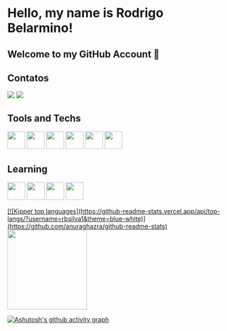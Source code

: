 # Hello, my name is Rodrigo Belarmino! 
## Welcome to my GitHub Account 👋

## Contatos

<div>
<a href = "mailto:rodrigo.belarmino17@gmail.com"><img loading="lazy" src="https://img.shields.io/badge/Gmail-D14836?style=for-the-badge&logo=gmail&logoColor=white" target="_blank"></a>
<a href="https://www.linkedin.com/in/rodrigo-belarmino-1508a1233/" target="_blank"><img loading="lazy" src="https://img.shields.io/badge/-LinkedIn-%230077B5?style=for-the-badge&logo=linkedin&logoColor=white" target="_blank"></a>
</div>

## Tools and Techs

<img loading="lazy" src="https://cdn.jsdelivr.net/gh/devicons/devicon/icons/nodejs/nodejs-original.svg" width="40" height="40" /> <img loading="lazy" src="https://cdn.jsdelivr.net/gh/devicons/devicon/icons/git/git-original.svg" width="40" height="40" /> <img loading="lazy" src="https://cdn.jsdelivr.net/gh/devicons/devicon/icons/javascript/javascript-original.svg" width="40" height="40" /> <img loading="lazy" src="https://cdn.jsdelivr.net/gh/devicons/devicon/icons/mysql/mysql-original-wordmark.svg" width="40" height="40" /> <img loading="lazy" src="https://cdn.jsdelivr.net/gh/devicons/devicon/icons/typescript/typescript-original.svg" width="40" height="40" /> <img loading="lazy" src="https://cdn.jsdelivr.net/gh/devicons/devicon/icons/mongodb/mongodb-original-wordmark.svg" width="40" height="40" />

## Learning 

<img loading="lazy" src="https://cdn.jsdelivr.net/gh/devicons/devicon/icons/java/java-original.svg" width="40" height="40" /> <img loading="lazy" src="https://cdn.jsdelivr.net/gh/devicons/devicon/icons/jest/jest-plain.svg" width="40" height="40" /> <img loading="lazy" src="https://cdn.jsdelivr.net/gh/devicons/devicon/icons/docker/docker-original.svg" width="40" height="40" /> <img loading="lazy" src="https://cdn.jsdelivr.net/gh/devicons/devicon/icons/nestjs/nestjs-plain.svg" width="40" height="40"/>



<div>
<a href="https://github.com/rbsilva1">
[![Kipper top languages](https://github-readme-stats.vercel.app/api/top-langs/?username=rbsilva1&theme=blue-white)](https://github.com/anuraghazra/github-readme-stats)
<img loading="lazy" height="180em" src="https://github-readme-stats.vercel.app/api?username=rbsilva1&show_icons=true&theme=dracula&include_all_commits=true&count_private=true"/>
</div>

[![Ashutosh's github activity graph](https://github-readme-activity-graph.vercel.app/graph?username=rbsilva1&bg_color=0d1117&color=e0e0e0&line=0055ff&point=808080&area=true&hide_border=true)](https://github.com/ashutosh00710/github-readme-activity-graph)
